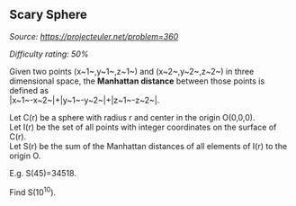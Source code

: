 Scary Sphere
------------

*Source: https://projecteuler.net/problem=360*


*Difficulty rating: 50%*

Given two points (x~1~,y~1~,z~1~) and (x~2~,y~2~,z~2~) in three
dimensional space, the **Manhattan distance** between those points is
defined as\
 |x~1~-x~2~|+|y~1~-y~2~|+|z~1~-z~2~|.

Let C(r) be a sphere with radius r and center in the origin O(0,0,0).\
 Let I(r) be the set of all points with integer coordinates on the
surface of C(r).\
 Let S(r) be the sum of the Manhattan distances of all elements of I(r)
to the origin O.

E.g. S(45)=34518.

Find S(10<sup>10</sup>).
